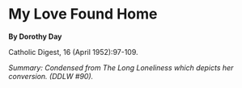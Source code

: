 My Love Found Home
==================

**By Dorothy Day**

Catholic Digest, 16 (April 1952):97-109.

*Summary: Condensed from The Long Loneliness which depicts her
conversion. (DDLW \#90).*



